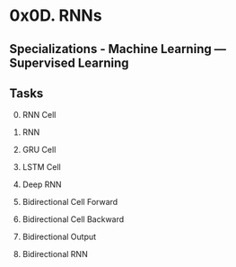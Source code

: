# 0x0D. RNNs
## Specializations - Machine Learning ― Supervised Learning

## Tasks
0. RNN Cell

1. RNN

2. GRU Cell

3. LSTM Cell

4. Deep RNN

5. Bidirectional Cell Forward

6. Bidirectional Cell Backward

7. Bidirectional Output

8. Bidirectional RNN
